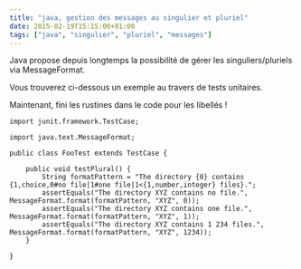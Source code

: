 ```yaml
---
title: "java, gestion des messages au singulier et pluriel"
date: 2015-02-19T15:15:00+01:00
tags: ["java", "singulier", "pluriel", "messages"]
---
```

Java propose depuis longtemps la possibilité de gérer les singuliers/pluriels via MessageFormat.

Vous trouverez ci-dessous un exemple au travers de tests unitaires.

Maintenant, fini les rustines dans le code pour les libellés !


```
import junit.framework.TestCase;

import java.text.MessageFormat;

public class FooTest extends TestCase {

    public void testPlural() {
        String formatPattern = "The directory {0} contains {1,choice,0#no file|1#one file|1<{1,number,integer} files}.";
        assertEquals("The directory XYZ contains no file.", MessageFormat.format(formatPattern, "XYZ", 0));
        assertEquals("The directory XYZ contains one file.", MessageFormat.format(formatPattern, "XYZ", 1));
        assertEquals("The directory XYZ contains 1 234 files.", MessageFormat.format(formatPattern, "XYZ", 1234));
    }
    
}
```

<div style="height: 0; overflow: hidden;">java, messageformat, singulier, pluriel
</div>
